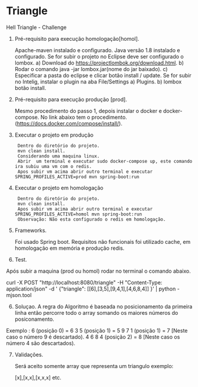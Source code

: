 # Triangle
Hell Triangle - Challenge

1) Pré-requisito para execução homologação[homol].

   	Apache-maven instalado e configurado.
   	Java versão 1.8 instalado e configurado.
   	Se for subir o projeto no Eclipse deve ser configurado o lombox.
   		a) Download do https://projectlombok.org/download.html.
   		b) Rodar o comando java -jar lombox.jar(nome do jar baixado).
   		c) Especificar a pasta do eclipse e clicar botão install / update.
   	Se for subir no Intelig, instalar o plugin na aba File/Settings
   		a) Plugins.
   		b) lombox botão install.

1) Pré-requisito para execução produção [prod].

   	Mesmo procedimento do passo 1, depois instalar o docker e docker-compose. No link abaixo tem o procedimento.
   	 (https://docs.docker.com/compose/install/).

2) Executar o projeto em produção

    	Dentro do diretório do projeto.
    	mvn clean install.
    	Considerando uma maquina linux.
    	Abrir  um terminal e executar sudo docker-compose up, este comando ira subiu uma vm com o redis.
    	Apos subir vm acima abrir outro terminal e executar SPRING_PROFILES_ACTIVE=prod mvn spring-boot:run

3) Executar o projeto em homologação

    	Dentro do diretório do projeto.
    	mvn clean install.
    	Apos subir vm acima abrir outro terminal e executar SPRING_PROFILES_ACTIVE=homol mvn spring-boot:run
    	Observação: Não esta configurado o redis em homologação.

4) Frameworks.

	Foi usado Spring boot.
	Requisitos não funcionais foi utilizado cache, em homologação em memória e produção redis.

5) Test.

Após subir a maquina (prod ou homol) rodar no terminal o comando abaixo.

curl -X POST "http://localhost:8080/triangle" -H "Content-Type: application/json"  -d ' {"triangle": [[6],[3,5],[9,4,1],[4,6,8,4]] }' | python -mjson.tool

 
6) Soluçao.
A regra do Algoritmo é baseada no posicionamento da primeira linha então percorre todo o array somando os maiores números do posiconamento.

Exemplo :
   6    (posição 0) = 6
  3 5   (posição 1) = 5
 9 7 1  (posição 1) = 7 [Neste caso o número 9 é descartado).
4 6 8 4 (posição 2) = 8 [Neste caso os número 4 são descartados).

7) Validações.
   
   Será aceito somente array que representa um triangulo exemplo:
   
   [x],[x,x],[x,x,x] etc.

